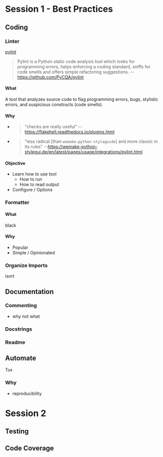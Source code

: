 # Session 1 - Best Practices
## Coding
### Linter
[pylint](https://www.pylint.org/)
> Pylint is a Python static code analysis tool which looks for programming errors, helps enforcing a coding standard, sniffs for code smells and offers simple refactoring suggestions. --https://github.com/PyCQA/pylint
#### What
A tool that analyzes source code to flag programming errors, bugs, stylistic errors, and suspicious constructs (code smells).
#### Why
* > "checks are really useful" --https://flakehell.readthedocs.io/plugins.html
* > "less radical [than `wemake-python-styleguide`] and more classic in its rules" --https://wemake-python-stylegui.de/en/latest/pages/usage/integrations/pylint.html

#### Objective
* Learn how to use tool
	* How to run
	* How to read output
* Configure / Options

### Formatter
#### What
black
#### Why
* Popular
* Simple / Opinionated

### Organize Imports
isort

## Documentation

### Commenting
* why not what

### Docstrings

### Readme

## 

## Automate
Tox

### Why
* reproducibility

# Session 2
## Testing
## Code Coverage
<!--stackedit_data:
eyJoaXN0b3J5IjpbLTIxMDU1MzgxNzMsLTg5NDg4MTUyMywxMz
E5NjkwNDg0LDQ5NTk5NTExNSwxNzY5NDExODg5LC01NDI0MzUw
NzddfQ==
-->